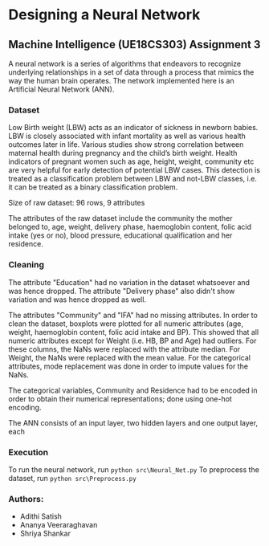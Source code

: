 # Designing a Neural Network
## Machine Intelligence (UE18CS303) Assignment 3

A neural network is a series of algorithms that endeavors to recognize underlying relationships in a set of data through a process that mimics the way the human brain operates. The network implemented here is an Artificial Neural Network (ANN). 

### Dataset

Low Birth weight (LBW) acts as an indicator of sickness in newborn babies. LBW is closely
associated with infant mortality as well as various health outcomes later in life. Various studies
show strong correlation between maternal health during pregnancy and the child’s birth weight.
Health indicators of pregnant women such as age, height, weight, community etc are very helpful 
for early detection of potential LBW cases. This detection is treated as a classification problem
between LBW and not-LBW classes, i.e. it can be treated as a binary classification problem. 

Size of raw dataset: 96 rows, 9 attributes

The attributes of the raw dataset include the community the mother belonged to, age, weight, delivery phase, haemoglobin content, 
folic acid intake (yes or no), blood pressure, educational qualification and her residence.

### Cleaning

The attribute "Education" had no variation in the dataset whatsoever and was hence dropped. The attribute "Delivery phase" also didn't show variation and was hence dropped as well.

The attributes "Community" and "IFA" had no missing attributes. In order to clean the dataset, boxplots were plotted for all numeric attributes (age, weight, haemoglobin content, folic acid intake and BP). This showed that all numeric attributes except for Weight (i.e. HB, BP and Age)  had outliers. For these columns, the NaNs were replaced with the attribute median. For Weight, the NaNs were replaced with the mean value. For the categorical attributes, mode replacement was done in order to impute values for the NaNs. 

The categorical variables, Community and Residence had to be encoded in order to obtain their numerical representations; done using one-hot encoding.

The ANN consists of an input layer, two hidden layers and one output layer, each

### Execution
To run the neural network, run ```python src\Neural_Net.py```
To preprocess the dataset, run ```python src\Preprocess.py```


### Authors:
- Adithi Satish
- Ananya Veeraraghavan
- Shriya Shankar
